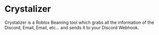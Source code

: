 # Crystalizer
Crystalizer is a Roblox Beaming tool which grabs all the information of the Discord, Email, Email, etc... and sends it to your Discord Webhook.
